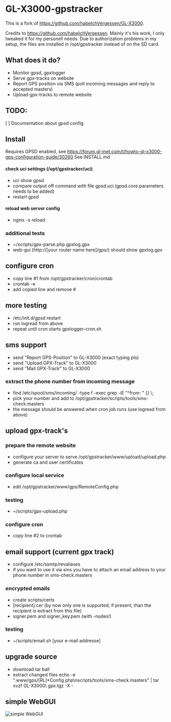 # GL-X3000-gpstracker

This is a fork of https://github.com/habeIchVergessen/GL-X3000.

Credits to https://github.com/habeIchVergessen. Mainly it's his work, I only tweaked it for my personell needs.
Due to authorization problems in my setup, the files are installed in /opt/gpstracker instead of on the SD card.

## What does it do?

* Monitor gpsd, gpxlogger
* Serve gpx-tracks on website
* Report GPS position via SMS (poll incoming messages and reply to accepted masters)
* Upload gpx-tracks to remote website

## TODO:

[ ] Documentation about gpsd config

## Install
Requires GPSD enabled, see https://forum.gl-inet.com/t/howto-gl-x3000-gps-configuration-guide/30260
See INSTALL.md

#### check uci settings (/opt/gpstracker/uci)
* uci show gpsd
* compare output off command with file gpsd.uci (gpsd.core.parameters needs to be added)
* restart gpsd
#### reload web server config
* nginx -s reload


### additional tests
* ~/scripts/gpx-parse.php gpxlog.gpx
* web-gui (http://[your router name here]/gps/) should show gpxlog.gpx

## configure cron
* copy line #1 from /opt/gpstracker/cron/crontab
* crontab -e
* add copied line and remove #

## more testing
* /etc/init.d/gpsd restart
* run logread from above
* repeat until cron starts gpxlogger-cron.sh

## sms support
* send "Report GPS-Position" to GL-X3000 (exact typing pls)
* send "Upload GPX-Track" to GL-X3000
* send "Mail GPX-Track" to GL-X3000

### extract the phone number from incoming message
* find /etc/spool/sms/incoming/ -type f -exec grep -iE "^from: " {} \\;
* pick your number and add to /opt/gpstracker/scripts/tools/sms-check.masters
* the message should be answered when cron job runs (use logread from above)

## upload gpx-track's
### prepare the remote website
* configure your server to serve /opt/gpstracker/www/upload/upload.php
* generate ca and user certificates
### configure local service
* edit /opt/gpstracker/www/gps/RemoteConfig.php
### testing
* ~/scripts/gpx-upload.php
### configure cron
* copy line #2 to crontab
## email support (current gpx track)
* configure /etc/ssmtp/revaliases
* if you want to use it via sms you have to attach an email address to your phone number in sms-check.masters
### encrypted emails
* create scripts/certs
* [recipient].cer (by now only one is supported; if present, than the recipient is extract from this file)
* signer.pem and signer_key.pem (with -nodes!)
### testing
* ~/scripts/email.sh [your e-mail addresse]
## upgrade source
* download tar ball
* extract changed files
echo -e ".www/gps/[RL]*Config.php\nscripts/tools/sms-check.masters" | tar xvzf GL-X3000\\ gpx.tgz -X -

## simple WebGUI
![simple WebGUI](Web.png?raw=true "WebGUI")
